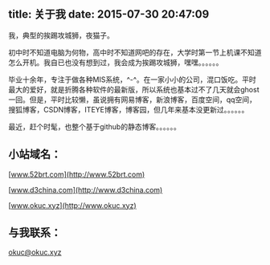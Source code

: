 title: 关于我
date: 2015-07-30 20:47:09
---
我，典型的挨踢攻城狮，夜猫子。

初中时不知道电脑为何物，高中时不知道网吧的存在，大学时第一节上机课不知道怎么开机。我自已也没有想到过，我会成为挨踢攻城狮，嘿嘿。。。。。。

毕业十余年，专注于做各种MIS系统，^-^。在一家小小的公司，混口饭吃。平时最大的爱好，就是折腾各种软件的最新版，所以系统也基本过不了几天就会ghost一回。但是，平时比较懒，虽说拥有网易博客，新浪博客，百度空间，qq空间，搜狐博客，CSDN博客，ITEYE博客，博客园，但几年来基本没更新过。。。。。。

最近，赶个时髦，也整个基于github的静态博客。。。。。。

小站域名：
--
[www.52brt.com](http://www.52brt.com)

[www.d3china.com](http://www.d3china.com)

[www.okuc.xyz](http://www.okuc.xyz)

与我联系：
---
[okuc@okuc.xyz](mailto:okuc@okuc.xyz)
